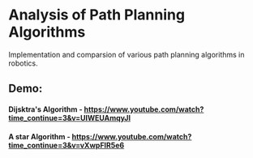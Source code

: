 # Analysis of Path Planning Algorithms
Implementation and comparsion of various path planning algorithms in robotics.

## Demo:

#### Dijsktra's Algorithm - https://www.youtube.com/watch?time_continue=3&v=UIWEUAmqyJI
#### A star Algorithm - https://www.youtube.com/watch?time_continue=3&v=vXwpFIR5e6
